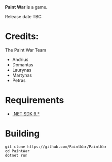 **Paint War** is a game.

Release date TBC

# Credits:

The Paint War Team
- Andrius
- Domantas
- Laurynas
- Martynas
- Petras

# Requirements

- [.NET SDK 9.*](https://dotnet.microsoft.com/en-us/download/dotnet/9.0)

# Building

```
git clone https://github.com/PaintWar/PaintWar
cd PaintWar
dotnet run
```
